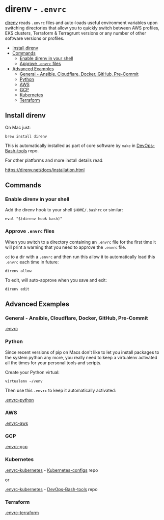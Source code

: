 # direnv - `.envrc`

[direnv](https://direnv.net/) reads `.envrc` files and auto-loads useful environment variables upon switching directories
that allow you to quickly switch between AWS profiles, EKS clusters, Terraform & Terragrunt versions or any number of
other software versions or profiles.

<!-- INDEX_START -->

- [Install direnv](#install-direnv)
- [Commands](#commands)
  - [Enable direnv in your shell](#enable-direnv-in-your-shell)
  - [Approve `.envrc` files](#approve-envrc-files)
- [Advanced Examples](#advanced-examples)
  - [General - Ansible, Cloudflare, Docker, GitHub, Pre-Commit](#general---ansible-cloudflare-docker-github-pre-commit)
  - [Python](#python)
  - [AWS](#aws)
  - [GCP](#gcp)
  - [Kubernetes](#kubernetes)
  - [Terraform](#terraform)

<!-- INDEX_END -->

## Install direnv

On Mac just:

```shell
brew install direnv
```

This is automatically installed as part of core software by `make` in [DevOps-Bash-tools](devops-bash-tools.md) repo.

For other platforms and more install details read:

<https://direnv.net/docs/installation.html>

## Commands

### Enable direnv in your shell

Add the direnv hook to your shell `$HOME/.bashrc` or similar:

```shell
eval "$(direnv hook bash)"
```

### Approve `.envrc` files

When you switch to a directory containing an `.envrc` file for the first time it will print a warning
that you need to approve the `.envrc` file.

`cd` to a dir with a `.envrc` and then run this allow it to automatically load this `.envrc` each time in future:

```shell
direnv allow
```

To edit, will auto-approve when you save and exit:

```shell
direnv edit
```

## Advanced Examples

### General - Ansible, Cloudflare, Docker, GitHub, Pre-Commit

[.envrc](https://github.com/HariSekhon/DevOps-Bash-tools/blob/master/.envrc)

### Python

Since recent versions of pip on Macs don't like to let you install packages to the system python any more,
you really need to keep a virtualenv activated all the times for your personal tools and scripts.

Create your Python virtual:

```shell
virtualenv ~/venv
```

Then use this `.envrc` to keep it automatically activated:

[.envrc-python](https://github.com/HariSekhon/DevOps-Bash-tools/blob/master/.envrc-python)

### AWS

[.envrc-aws](https://github.com/HariSekhon/DevOps-Bash-tools/blob/master/.envrc-aws)

### GCP

[.envrc-gcp](https://github.com/HariSekhon/DevOps-Bash-tools/blob/master/.envrc-gcp)

### Kubernetes

[.envrc-kubernetes](https://github.com/HariSekhon/Kubernetes-configs/blob/master/.envrc-kubernetes) -
[Kubernetes-configs](https://github.com/HariSekhon/Kubernetes-configs) repo

or

[.envrc-kubernetes](https://github.com/HariSekhon/DevOps-Bash-tools/blob/master/.envrc-kubernetes) -
[DevOps-Bash-tools](https://github.com/HariSekhon/DevOps-Bash-tools) repo

### Terraform

[.envrc-terraform](https://github.com/HariSekhon/DevOps-Bash-tools/blob/master/.envrc-terraform)
